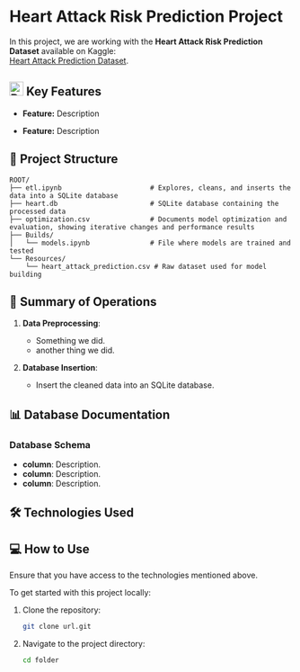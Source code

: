 # Heart Attack Risk Prediction Project

In this project, we are working with the **Heart Attack Risk Prediction Dataset** available on Kaggle:  
[Heart Attack Prediction Dataset](https://www.kaggle.com/datasets/iamsouravbanerjee/heart-attack-prediction-dataset).



## <img src="https://raw.githubusercontent.com/Tarikul-Islam-Anik/Animated-Fluent-Emojis/master/Emojis/Travel%20and%20places/Rocket.png" alt="Rocket" width="25" height="25" /> Key Features

* **Feature:** Description

* **Feature:** Description
 



## 📂 Project Structure
```plaintext
ROOT/
├── etl.ipynb                      # Explores, cleans, and inserts the data into a SQLite database
├── heart.db                       # SQLite database containing the processed data
├── optimization.csv               # Documents model optimization and evaluation, showing iterative changes and performance results
├── Builds/
│   └── models.ipynb               # File where models are trained and tested
└── Resources/
    └── heart_attack_prediction.csv # Raw dataset used for model building
```

## 📝 Summary of Operations

1. **Data Preprocessing**:
    - Something we did.
    - another thing we did.

2. **Database Insertion**:
    - Insert the cleaned data into an SQLite database.


## 📊 Database Documentation

### Database Schema
- **column**: Description.
- **column**: Description.
- **column**: Description.


## 🛠️ Technologies Used


## 💻 How to Use
Ensure that you have access to the technologies mentioned above.

To get started with this project locally:

1. Clone the repository:
   ```bash
   git clone url.git
   ```
2. Navigate to the project directory:
   ```bash
   cd folder
   ```
